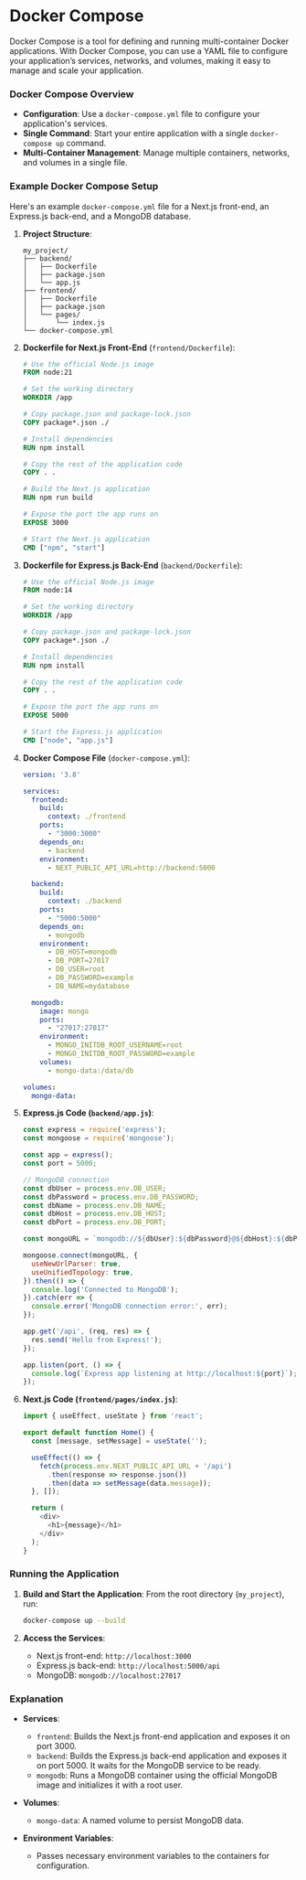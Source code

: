 # Docker Compose

Docker Compose is a tool for defining and running multi-container Docker applications. With Docker Compose, you can use a YAML file to configure your application’s services, networks, and volumes, making it easy to manage and scale your application.

### Docker Compose Overview

- **Configuration**: Use a `docker-compose.yml` file to configure your application's services.
- **Single Command**: Start your entire application with a single `docker-compose up` command.
- **Multi-Container Management**: Manage multiple containers, networks, and volumes in a single file.

### Example Docker Compose Setup

Here's an example `docker-compose.yml` file for a Next.js front-end, an Express.js back-end, and a MongoDB database.

1. **Project Structure**:

   ```
   my_project/
   ├── backend/
   │   ├── Dockerfile
   │   ├── package.json
   │   └── app.js
   ├── frontend/
   │   ├── Dockerfile
   │   ├── package.json
   │   └── pages/
   │       └── index.js
   └── docker-compose.yml
   ```

2. **Dockerfile for Next.js Front-End** (`frontend/Dockerfile`):

   ```Dockerfile
   # Use the official Node.js image
   FROM node:21

   # Set the working directory
   WORKDIR /app

   # Copy package.json and package-lock.json
   COPY package*.json ./

   # Install dependencies
   RUN npm install

   # Copy the rest of the application code
   COPY . .

   # Build the Next.js application
   RUN npm run build

   # Expose the port the app runs on
   EXPOSE 3000

   # Start the Next.js application
   CMD ["npm", "start"]
   ```

3. **Dockerfile for Express.js Back-End** (`backend/Dockerfile`):

   ```Dockerfile
   # Use the official Node.js image
   FROM node:14

   # Set the working directory
   WORKDIR /app

   # Copy package.json and package-lock.json
   COPY package*.json ./

   # Install dependencies
   RUN npm install

   # Copy the rest of the application code
   COPY . .

   # Expose the port the app runs on
   EXPOSE 5000

   # Start the Express.js application
   CMD ["node", "app.js"]
   ```

4. **Docker Compose File** (`docker-compose.yml`):

   ```yaml
   version: '3.8'

   services:
     frontend:
       build:
         context: ./frontend
       ports:
         - "3000:3000"
       depends_on:
         - backend
       environment:
         - NEXT_PUBLIC_API_URL=http://backend:5000

     backend:
       build:
         context: ./backend
       ports:
         - "5000:5000"
       depends_on:
         - mongodb
       environment:
         - DB_HOST=mongodb
         - DB_PORT=27017
         - DB_USER=root
         - DB_PASSWORD=example
         - DB_NAME=mydatabase

     mongodb:
       image: mongo
       ports:
         - "27017:27017"
       environment:
         - MONGO_INITDB_ROOT_USERNAME=root
         - MONGO_INITDB_ROOT_PASSWORD=example
       volumes:
         - mongo-data:/data/db

   volumes:
     mongo-data:
   ```

5. **Express.js Code (`backend/app.js`)**:

   ```javascript
   const express = require('express');
   const mongoose = require('mongoose');

   const app = express();
   const port = 5000;

   // MongoDB connection
   const dbUser = process.env.DB_USER;
   const dbPassword = process.env.DB_PASSWORD;
   const dbName = process.env.DB_NAME;
   const dbHost = process.env.DB_HOST;
   const dbPort = process.env.DB_PORT;

   const mongoURL = `mongodb://${dbUser}:${dbPassword}@${dbHost}:${dbPort}/${dbName}?authSource=admin`;

   mongoose.connect(mongoURL, {
     useNewUrlParser: true,
     useUnifiedTopology: true,
   }).then(() => {
     console.log('Connected to MongoDB');
   }).catch(err => {
     console.error('MongoDB connection error:', err);
   });

   app.get('/api', (req, res) => {
     res.send('Hello from Express!');
   });

   app.listen(port, () => {
     console.log(`Express app listening at http://localhost:${port}`);
   });
   ```

6. **Next.js Code (`frontend/pages/index.js`)**:

   ```javascript
   import { useEffect, useState } from 'react';

   export default function Home() {
     const [message, setMessage] = useState('');

     useEffect(() => {
       fetch(process.env.NEXT_PUBLIC_API_URL + '/api')
         .then(response => response.json())
         .then(data => setMessage(data.message));
     }, []);

     return (
       <div>
         <h1>{message}</h1>
       </div>
     );
   }
   ```

### Running the Application

1. **Build and Start the Application**:
   From the root directory (`my_project`), run:

   ```sh
   docker-compose up --build
   ```

2. **Access the Services**:
   - Next.js front-end: `http://localhost:3000`
   - Express.js back-end: `http://localhost:5000/api`
   - MongoDB: `mongodb://localhost:27017`

### Explanation

- **Services**:
  - `frontend`: Builds the Next.js front-end application and exposes it on port 3000.
  - `backend`: Builds the Express.js back-end application and exposes it on port 5000. It waits for the MongoDB service to be ready.
  - `mongodb`: Runs a MongoDB container using the official MongoDB image and initializes it with a root user.

- **Volumes**:
  - `mongo-data`: A named volume to persist MongoDB data.

- **Environment Variables**:
  - Passes necessary environment variables to the containers for configuration.
